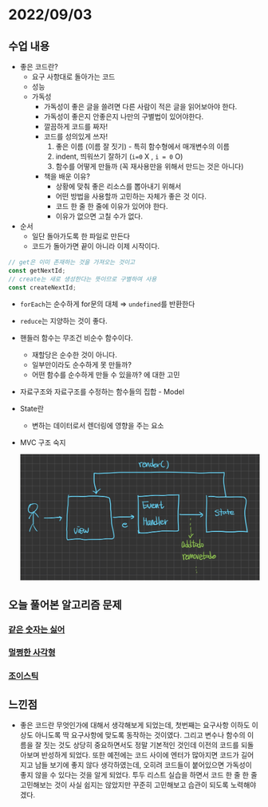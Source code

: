 # 2022/09/03

## 수업 내용

- 좋은 코드란?
  - 요구 사항대로 돌아가는 코드
  - 성능
  - 가독성
    - 가독성이 좋은 글을 쓸려면 다른 사람이 적은 글을 읽어보아야 한다.
    - 가독성이 좋은지 안좋은지 나만의 구별법이 있어야한다.
    - 깔끔하게 코드를 짜자!
    - 코드를 성의있게 쓰자!
      1. 좋은 이름 (이름 잘 짓기) - 특히 함수형에서 매개변수의 이름
      2. indent, 띄워쓰기 잘하기 (`i=0` X , `i = 0` O)
      3. 함수를 어떻게 만들까 (꼭 재사용만을 위해서 만드는 것은 아니다)
    - 책을 배운 이유?
      - 상황에 맞춰 좋은 리소스를 뽑아내기 위해서
      - 어떤 방법을 사용할까 고민하는 자체가 좋은 것 이다.
      - 코드 한 줄 한 줄에 이유가 있어야 한다.
      - 이유가 없으면 고칠 수가 없다.
- 순서
  - 일단 돌아가도록 한 파일로 만든다
  - 코드가 돌아가면 끝이 아니라 이제 시작이다.

```jsx
// get은 이미 존재하는 것을 가져오는 것이고
const getNextId;
// create는 새로 생성한다는 뜻이므로 구별하여 사용
const createNextId;
```

- `forEach`는 순수하게 for문의 대체 ⇒ `undefined`를 반환한다
- `reduce`는 지양하는 것이 좋다.
- 핸들러 함수는 무조건 비순수 함수이다.
  - 재할당은 순수한 것이 아니다.
  - 일부만이라도 순수하게 못 만들까?
  - 어떤 함수를 순수하게 만들 수 있을까? 에 대한 고민
- 자료구조와 자료구조를 수정하는 함수들의 집합 - Model
- State란
  - 변하는 데이터로서 렌더링에 영향을 주는 요소
- MVC 구조 숙지

  <img src="./2022-09-05-images/Untitled.jpeg" width="500">

## 오늘 풀어본 알고리즘 문제

### [같은 숫자는 싫어](https://github.com/SleeplessN/problem-solving/blob/main/programmers/%EA%B0%99%EC%9D%80%20%EC%88%AB%EC%9E%90%EB%8A%94%20%EC%8B%AB%EC%96%B4.js)

### [멀쩡한 사각형](https://github.com/SleeplessN/problem-solving/blob/main/programmers/%EB%A9%80%EC%A9%A1%ED%95%9C%20%EC%82%AC%EA%B0%81%ED%98%95.js)

### [조이스틱](https://github.com/SleeplessN/problem-solving/blob/main/programmers/%EC%A1%B0%EC%9D%B4%EC%8A%A4%ED%8B%B1.js)

## 느낀점

- 좋은 코드란 무엇인가에 대해서 생각해보게 되었는데, 첫번째는 요구사항 이하도 이상도 아니도록 딱 요구사항에 맞도록 동작하는 것이였다. 그리고 변수나 함수의 이름을 잘 짓는 것도 상당히 중요하면서도 정말 기본적인 것인데 이전의 코드를 되돌아보며 반성하게 되었다. 또한 예전에는 코드 사이에 엔터가 많아지면 코드가 길어지고 남들 보기에 좋지 않다 생각하였는데, 오히려 코드들이 붙어있으면 가독성이 좋지 않을 수 있다는 것을 알게 되었다. 투두 리스트 실습을 하면서 코드 한 줄 한 줄 고민해보는 것이 사실 쉽지는 않았지만 꾸준히 고민해보고 습관이 되도록 노력해야겠다.
